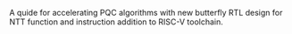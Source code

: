 A quide for accelerating PQC algorithms with new butterfly RTL design for NTT function and instruction addition to RISC-V toolchain.
